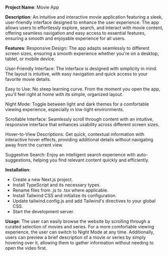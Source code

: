 **Project Name**: Movie App

**Description**: An intuitive and interactive movie application featuring a sleek, user-friendly interface designed to enhance the user experience. The app allows users to effortlessly explore, search, and interact with movie content, offering seamless navigation and easy access to essential features, ensuring a smooth and enjoyable experience for all users.

**Features**: Responsive Design: The app adapts seamlessly to different screen sizes, ensuring a smooth experience whether you're on a desktop, tablet, or mobile device.

User-Friendly Interface: The interface is designed with simplicity in mind. The layout is intuitive, with easy navigation and quick access to your favorite movie details.

Easy to Use: No steep learning curve. From the moment you open the app, you'll feel right at home with its simple, organized layout.

Night Mode: Toggle between light and dark themes for a comfortable viewing experience, especially in low-light environments.

Scrollable Interface: Seamlessly scroll through content with an intuitive, responsive interface that enhances usability across different screen sizes.

Hover-to-View Descriptions: Get quick, contextual information with interactive hover effects, providing additional details without navigating away from the current view.

Suggestive Search: Enjoy an intelligent search experience with auto-suggestions, helping you find relevant content quickly and efficiently.


**Installation**: 
- Create a new Next.js project.
- Install TypeScript and its necessary types.
- Rename files from .js to .tsx where applicable.
- Install Tailwind CSS and initialize its configuration.
- Update tailwind.config.js and add Tailwind's directives to your global CSS.
- Start the development server.

**Usage**: 
The user can easily browse the website by scrolling through a curated selection of movies and series. For a more comfortable viewing experience, the user can switch to Night Mode at any time. Additionally, users can preview a brief description of a movie or series by simply hovering over it, allowing them to gather information without needing to open the video first.



